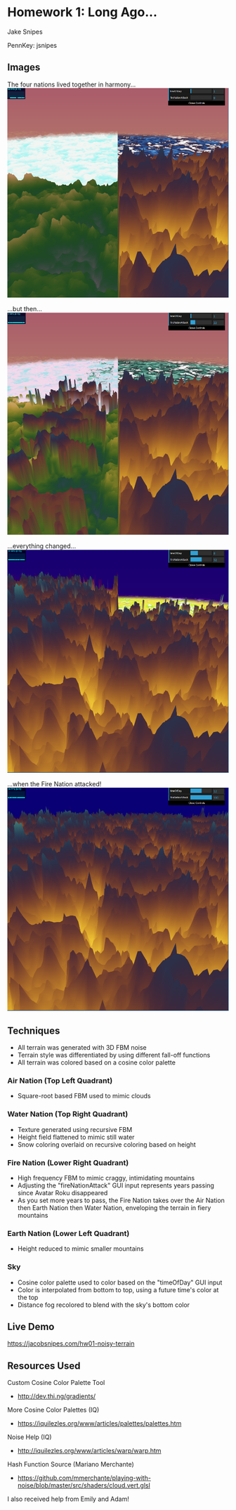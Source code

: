 # Homework 1: Long Ago...
Jake Snipes

PennKey: jsnipes

## Images
The four nations lived together in harmony...
<img src="img/0.PNG">

...but then...
<img src="img/22.PNG">

...everything changed...
<img src="img/52.PNG">

...when the Fire Nation attacked!
<img src="img/100.PNG">

## Techniques
- All terrain was generated with 3D FBM noise
- Terrain style was differentiated by using different fall-off functions
- All terrain was colored based on a cosine color palette

### Air Nation (Top Left Quadrant)
- Square-root based FBM used to mimic clouds

### Water Nation (Top Right Quadrant)
- Texture generated using recursive FBM
- Height field flattened to mimic still water
- Snow coloring overlaid on recursive coloring based on height

### Fire Nation (Lower Right Quadrant)
- High frequency FBM to mimic craggy, intimidating mountains
- Adjusting the "fireNationAttack" GUI input represents years passing since Avatar Roku disappeared
- As you set more years to pass, the Fire Nation takes over the Air Nation then Earth Nation then Water Nation, enveloping the terrain in fiery mountains

### Earth Nation (Lower Left Quadrant)
- Height reduced to mimic smaller mountains

### Sky
- Cosine color palette used to color based on the "timeOfDay" GUI input
- Color is interpolated from bottom to top, using a future time's color at the top
- Distance fog recolored to blend with the sky's bottom color

## Live Demo
https://jacobsnipes.com/hw01-noisy-terrain

## Resources Used
Custom Cosine Color Palette Tool
- http://dev.thi.ng/gradients/

More Cosine Color Palettes (IQ)
- https://iquilezles.org/www/articles/palettes/palettes.htm

Noise Help (IQ)
- http://iquilezles.org/www/articles/warp/warp.htm

Hash Function Source (Mariano Merchante)
- https://github.com/mmerchante/playing-with-noise/blob/master/src/shaders/cloud.vert.glsl

I also received help from Emily and Adam!

